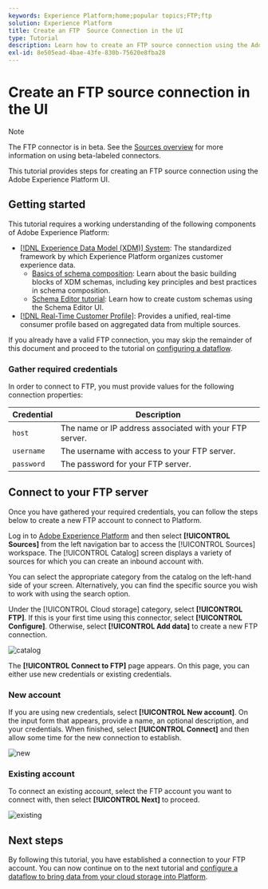 ```yaml
---
keywords: Experience Platform;home;popular topics;FTP;ftp
solution: Experience Platform
title: Create an FTP  Source Connection in the UI
type: Tutorial
description: Learn how to create an FTP source connection using the Adobe Experience Platform UI.
exl-id: 8e505ead-4bae-43fe-830b-75620e8fba28
---
```

# Create an FTP source connection in the UI

>[!NOTE]
>
>The FTP connector is in beta. See the [Sources overview](../../../../home.md#terms-and-conditions) for more information on using beta-labeled connectors.

This tutorial provides steps for creating an FTP source connection using the Adobe Experience Platform UI.

## Getting started

This tutorial requires a working understanding of the following components of Adobe Experience Platform:

* [[!DNL Experience Data Model (XDM)] System](../../../../../xdm/home.md): The standardized framework by which Experience Platform organizes customer experience data.
  * [Basics of schema composition](../../../../../xdm/schema/composition.md): Learn about the basic building blocks of XDM schemas, including key principles and best practices in schema composition.
  * [Schema Editor tutorial](../../../../../xdm/tutorials/create-schema-ui.md): Learn how to create custom schemas using the Schema Editor UI.
* [[!DNL Real-Time Customer Profile]](../../../../../profile/home.md): Provides a unified, real-time consumer profile based on aggregated data from multiple sources.

If you already have a valid FTP connection, you may skip the remainder of this document and proceed to the tutorial on [configuring a dataflow](../../dataflow/batch/cloud-storage.md).

### Gather required credentials

In order to connect to FTP, you must provide values for the following connection properties:

| Credential | Description |
| ---------- | ----------- |
| `host` | The name or IP address associated with your FTP server. |
| `username` | The username with access to your FTP server. |
| `password` | The password for your FTP server. |

## Connect to your FTP server

Once you have gathered your required credentials, you can follow the steps below to create a new FTP account to connect to Platform.

Log in to [Adobe Experience Platform](https://platform.adobe.com) and then select **[!UICONTROL Sources]** from the left navigation bar to access the [!UICONTROL Sources] workspace. The [!UICONTROL Catalog] screen displays a variety of sources for which you can create an inbound account with.

You can select the appropriate category from the catalog on the left-hand side of your screen. Alternatively, you can find the specific source you wish to work with using the search option.

Under the [!UICONTROL Cloud storage] category, select **[!UICONTROL FTP]**. If this is your first time using this connector, select **[!UICONTROL Configure]**. Otherwise, select **[!UICONTROL Add data]** to create a new FTP connection.

![catalog](../../../../images/tutorials/create/ftp/catalog.png)

The **[!UICONTROL Connect to FTP]** page appears. On this page, you can either use new credentials or existing credentials.

### New account

If you are using new credentials, select **[!UICONTROL New account]**. On the input form that appears, provide a name, an optional description, and your credentials. When finished, select **[!UICONTROL Connect]** and then allow some time for the new connection to establish.

![new](../../../../images/tutorials/create/ftp/new.png)

### Existing account

To connect an existing account, select the FTP account you want to connect with, then select **[!UICONTROL Next]** to proceed.

![existing](../../../../images/tutorials/create/ftp/existing.png)

## Next steps

By following this tutorial, you have established a connection to your FTP account. You can now continue on to the next tutorial and [configure a dataflow to bring data from your cloud storage into Platform](../../dataflow/batch/cloud-storage.md).

